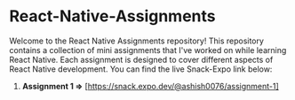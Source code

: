 # React-Native-Assignments

Welcome to the React Native Assignments repository! This repository contains a collection of mini assignments that I've worked on while learning React Native. Each assignment is designed to cover different aspects of React Native development. You can find the live Snack-Expo link below:

1. **Assignment 1 =>** [https://snack.expo.dev/@ashish0076/assignment-1]
